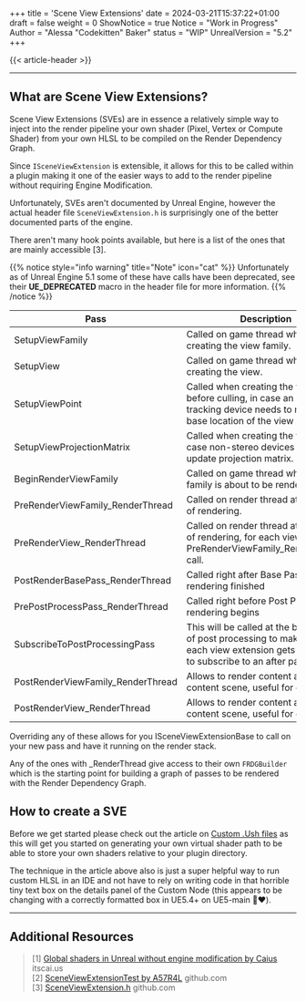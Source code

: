 +++
title = 'Scene View Extensions'
date = 2024-03-21T15:37:22+01:00
draft = false
weight = 0
ShowNotice = true
Notice = "Work in Progress"
Author = "Alessa \"Codekitten\" Baker"
status = "WIP"
UnrealVersion = "5.2"
+++

{{< article-header >}}

---

## What are Scene View Extensions?

Scene View Extensions (SVEs) are in essence a relatively simple way to inject into the render pipeline your own shader 
(Pixel, Vertex or Compute Shader) from your own HLSL to be compiled on the Render Dependency Graph. 

Since ``ISceneViewExtension`` is extensible, it allows for this to be called within a plugin making it one of the easier 
ways to add to the render pipeline without requiring Engine Modification.

Unfortunately, SVEs aren't documented by Unreal Engine, however the actual header file ``SceneViewExtension.h`` is 
surprisingly one of the better documented parts of the engine.

There aren't many hook points available, but here is a list of the ones that are mainly accessible [3].

{{% notice style="info warning" title="Note" icon="cat" %}}
Unfortunately as of Unreal Engine 5.1 some of these have calls have been deprecated, see their **UE_DEPRECATED** macro in the
header file for more information.
{{% /notice %}}

| Pass                              | Description                                                                                                                                      |
|-----------------------------------|--------------------------------------------------------------------------------------------------------------------------------------------------|
| SetupViewFamily                   | Called on game thread when creating the view family.                                                                                             |
| SetupView                         | Called on game thread when creating the view.                                                                                                    |
| SetupViewPoint                    | Called when creating the viewpoint, before culling, in case an external tracking device needs to modify the base location of the view            |
| SetupViewProjectionMatrix         | Called when creating the view, in case non-stereo devices need to update projection matrix.                                                      |
| BeginRenderViewFamily             | Called on game thread when view family is about to be rendered.                                                                                  |
| PreRenderViewFamily_RenderThread  | Called on render thread at the start of rendering.                                                                                               |
| PreRenderView_RenderThread        | Called on render thread at the start of rendering, for each view, after PreRenderViewFamily_RenderThread call.                                   |
| PostRenderBasePass_RenderThread   | Called right after Base Pass rendering finished                                                                                                  |
| PrePostProcessPass_RenderThread   | Called right before Post Processing rendering begins                                                                                             |
| SubscribeToPostProcessingPass     | This will be called at the beginning of post processing to make sure that each view extension gets a chance to subscribe to an after pass event. |
| PostRenderViewFamily_RenderThread | Allows to render content after the 3D content scene, useful for debugging                                                                        |
| PostRenderView_RenderThread       | Allows to render content after the 3D content scene, useful for debugging                                                                        |

Overriding any of these allows for you ISceneViewExtensionBase to call on your new pass and have it running on the render
stack.

Any of the ones with _RenderThread give access to their own ```FRDGBuilder``` which is the starting point for building
a graph of passes to be rendered with the Render Dependency Graph.

## How to create a SVE

Before we get started please check out the article on [Custom .Ush files]() as this will get you started on generating
your own virtual shader path to be able to store your own shaders relative to your plugin directory.

The technique in the article above also is just a super helpful way to run custom HLSL in an IDE and not have to rely
on writing code in that horrible tiny text box on the details panel of the Custom Node 
(this appears to be changing with a correctly formatted box in UE5.4+ on UE5-main 👀❤️).


---

## Additional Resources
> [1] [Global shaders in Unreal without engine modification by Caius](https://itscai.us/blog/post/ue-view-extensions/) itscai.us    
> [2] [SceneViewExtensionTest by A57R4L](https://github.com/A57R4L/SceneViewExtTest) github.com  
> [3] [SceneViewExtension.h](https://github.com/EpicGames/UnrealEngine/blob/d94b38ae3446da52224bedd2568c078f828b4039/Engine/Source/Runtime/Engine/Public/SceneViewExtension.h) github.com  